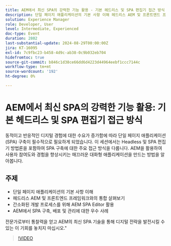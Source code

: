 ```yaml
---
title: AEM에서 최신 SPA의 강력한 기능 활용 - 기본 헤드리스 및 SPA 편집기 접근 방식
description: 단일 페이지 애플리케이션의 기본 사항 이해 헤드리스 AEM 및 프론트엔드 프레임워크와의 통합 탐색 간소화된 개발 프로세스를 위해 AEM SPA 편집기 활용 AEMD에서 SPA를 구축, 배포 및 관리하기 위한 모범 사례 전문가로부터 통찰력을 얻고 AEM의 최신 SPA 기술을 통해 디지털 전략을 향상시킬 수 있는 기회를 놓치지 마십시오."
solution: Experience Manager
role: Developer, User
level: Intermediate, Experienced
doc-type: Event
duration: 2802
last-substantial-update: 2024-08-29T00:00:00Z
jira: KT-16095
exl-id: 7c9fbc23-b458-4d9c-ab38-0c9b032eb704
hidefromtoc: true
source-git-commit: b846c1d38ce66dd6d4223d44964eebf1ccc7144c
workflow-type: tm+mt
source-wordcount: '192'
ht-degree: 0%

---
```


# AEM에서 최신 SPA의 강력한 기능 활용: 기본 헤드리스 및 SPA 편집기 접근 방식

동적이고 반응적인 디지털 경험에 대한 수요가 증가함에 따라 단일 페이지 애플리케이션(SPA) 구축이 필수적으로 필요하게 되었습니다. 이 세션에서는 Headless 및 SPA 편집기 방법론을 포함하여 SPA 구축에 대한 주요 접근 방식을 다룹니다. AEM을 활용하여 사용자 참여도와 경험을 향상시키는 매끄러운 대화형 애플리케이션을 만드는 방법을 알아봅니다.

## 주제

* 단일 페이지 애플리케이션의 기본 사항 이해
* 헤드리스 AEM 및 프론트엔드 프레임워크와의 통합 살펴보기
* 간소화된 개발 프로세스를 위해 AEM SPA Editor 활용
* AEM에서 SPA 구축, 배포 및 관리에 대한 우수 사례

전문가로부터 통찰력을 얻고 AEM의 최신 SPA 기술을 통해 디지털 전략을 발전시킬 수 있는 이 기회를 놓치지 마십시오.&quot;

>[!VIDEO](https://video.tv.adobe.com/v/3433168/?learn=on)
